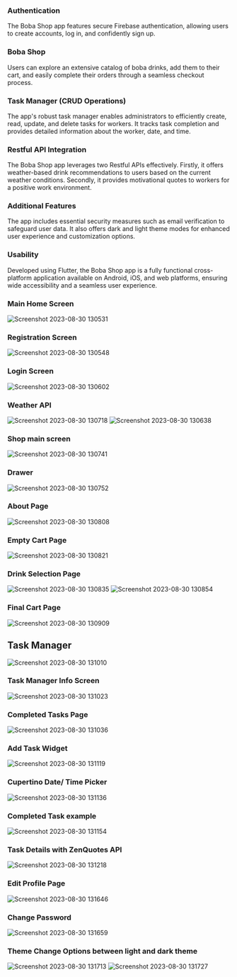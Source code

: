 ### Authentication
The Boba Shop app features secure Firebase authentication, allowing users to create accounts, log in, and confidently sign up.

### Boba Shop
Users can explore an extensive catalog of boba drinks, add them to their cart, and easily complete their orders through a seamless checkout process.

### Task Manager (CRUD Operations) 
The app's robust task manager enables administrators to efficiently create, read, update, and delete tasks for workers. It tracks task completion and provides detailed information about the worker, date, and time.

### Restful API Integration
The Boba Shop app leverages two Restful APIs effectively. Firstly, it offers weather-based drink recommendations to users based on the current weather conditions. Secondly, it provides motivational quotes to workers for a positive work environment.

### Additional Features
The app includes essential security measures such as email verification to safeguard user data. It also offers dark and light theme modes for enhanced user experience and customization options.

### Usability
Developed using Flutter, the Boba Shop app is a fully functional cross-platform application available on Android, iOS, and web platforms, ensuring wide accessibility and a seamless user experience.

### Main Home Screen ### 

![Screenshot 2023-08-30 130531](https://github.com/shriyansh1234/Boba_Shop/assets/41964583/578b452a-374c-4423-867d-6b347bb34fef)

### Registration Screen ### 

![Screenshot 2023-08-30 130548](https://github.com/shriyansh1234/Boba_Shop/assets/41964583/b51f6071-b642-4fe2-a0f8-a56c2d784988)

### Login Screen ### 

![Screenshot 2023-08-30 130602](https://github.com/shriyansh1234/Boba_Shop/assets/41964583/293fb355-ca68-4e6c-abec-eec28be71093)

### Weather API ### 

![Screenshot 2023-08-30 130718](https://github.com/shriyansh1234/Boba_Shop/assets/41964583/1b1115a5-67a8-46d5-8dc0-45cfb40c87d0) ![Screenshot 2023-08-30 130638](https://github.com/shriyansh1234/Boba_Shop/assets/41964583/84904c93-6fdd-4eb9-a9d8-563ed324b11b)

### Shop main screen ### 

![Screenshot 2023-08-30 130741](https://github.com/shriyansh1234/Boba_Shop/assets/41964583/99ee6773-f1bc-4d84-9a43-eddcbba962f6)

### Drawer ### 

![Screenshot 2023-08-30 130752](https://github.com/shriyansh1234/Boba_Shop/assets/41964583/b43d4c84-aa8b-44ea-b168-1adf1ebe2829)

### About Page ### 


![Screenshot 2023-08-30 130808](https://github.com/shriyansh1234/Boba_Shop/assets/41964583/fb738a6a-57eb-4bdf-aa6c-136e90a8fb1f)

### Empty Cart Page ### 

![Screenshot 2023-08-30 130821](https://github.com/shriyansh1234/Boba_Shop/assets/41964583/e1e72f65-dc75-4984-b72b-61233edf11bb)

### Drink Selection Page ### 


![Screenshot 2023-08-30 130835](https://github.com/shriyansh1234/Boba_Shop/assets/41964583/13d96142-1193-43e1-8624-ef3ee51cd530)       ![Screenshot 2023-08-30 130854](https://github.com/shriyansh1234/Boba_Shop/assets/41964583/fa55e972-67dd-41b7-b013-95275e2c9ace)

### Final Cart Page ### 

![Screenshot 2023-08-30 130909](https://github.com/shriyansh1234/Boba_Shop/assets/41964583/c3db4e0b-5e19-40d1-890c-ab72fa38c2c6)

##  Task Manager ## 

![Screenshot 2023-08-30 131010](https://github.com/shriyansh1234/Boba_Shop/assets/41964583/ef3c9731-3691-414d-8c63-982186bb2cda)

### Task Manager Info Screen ###

![Screenshot 2023-08-30 131023](https://github.com/shriyansh1234/Boba_Shop/assets/41964583/288b041e-0db1-4867-b3fc-107c5a04c8b3)

### Completed Tasks Page ###

![Screenshot 2023-08-30 131036](https://github.com/shriyansh1234/Boba_Shop/assets/41964583/9124ddce-a21c-4152-a52a-a4ed56dafd84)

### Add Task Widget ### 

![Screenshot 2023-08-30 131119](https://github.com/shriyansh1234/Boba_Shop/assets/41964583/345cda10-d201-46d6-a5ba-aef4492ecb32)

### Cupertino Date/ Time Picker ### 

![Screenshot 2023-08-30 131136](https://github.com/shriyansh1234/Boba_Shop/assets/41964583/f089b860-5cb8-4548-a546-afb41975100f)

### Completed Task example ### 

![Screenshot 2023-08-30 131154](https://github.com/shriyansh1234/Boba_Shop/assets/41964583/956c764b-4a8e-4f8c-9953-aefb756deec2)

### Task Details with ZenQuotes API ### 

![Screenshot 2023-08-30 131218](https://github.com/shriyansh1234/Boba_Shop/assets/41964583/64252d4c-6581-40f6-91f3-c398f366db4d)

### Edit Profile Page ### 

![Screenshot 2023-08-30 131646](https://github.com/shriyansh1234/Boba_Shop/assets/41964583/42747d4a-cc8c-4ac8-9773-1ccc4852fe10)

### Change Password ### 

![Screenshot 2023-08-30 131659](https://github.com/shriyansh1234/Boba_Shop/assets/41964583/25f69a86-a748-44b6-86d0-e54495a5fb41)

### Theme Change Options between light and dark theme ### 

![Screenshot 2023-08-30 131713](https://github.com/shriyansh1234/Boba_Shop/assets/41964583/fe7e8403-b470-4afd-92c0-b27d3bd9553f)        ![Screenshot 2023-08-30 131727](https://github.com/shriyansh1234/Boba_Shop/assets/41964583/67f9359f-773e-484a-af47-49aeeb00f956)


